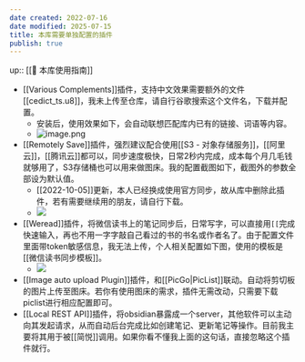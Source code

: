 ```yaml
---
date created: 2022-07-16
date modified: 2025-07-15
title: 本库需要单独配置的插件
publish: true
---
```


up:: [[🧰 本库使用指南]]

- [[Various Complements]]插件，支持中文效果需要额外的文件[[cedict_ts.u8]]，我未上传至仓库，请自行谷歌搜索这个文件名，下载并配置。
	- 安装后，使用效果如下，会自动联想匹配库内已有的链接、词语等内容。
	- ![image.png](https://pub-pic.oldwinter.top/2025/07/b631aa416f0f685637786972d2173540.png)
- [[Remotely Save]]插件，强烈建议配合使用[[S3 - 对象存储服务]]，[[阿里云]]，[[腾讯云]]都可以，同步速度极快，日常2秒内完成，成本每个月几毛钱就够用了，S3存储桶也可以用来做图床。我的配置截图如下，截图外的参数全部设为默认值。
	- [[2022-10-05]]更新，本人已经换成使用官方同步，故从库中删除此插件，若有需要继续用的朋友，请自行下载。
	- ![](<https://img2.oldwinter.top/截屏2022-08-29 下午7.59.39.png>)
- [[Weread]]插件，将微信读书上的笔记同步后，日常写字，可以直接用`[[`完成快速输入，再也不用一字字敲自己看过的书的书名或作者名了。由于配置文件里面带token敏感信息，我无法上传，个人相关配置如下图，使用的模板是[[微信读书同步模板]]。
	- ![](<https://img2.oldwinter.top/截屏2022-08-29 下午7.57.01.png>)
- [[Image auto upload Plugin]]插件，和[[PicGo|PicList]]联动。自动将剪切板的图片上传至图床。若你有使用图床的需求，插件无需改动，只需要下载piclist进行相应配置即可。
- [[Local REST API]]插件，将obsidian暴露成一个server，其他软件可以主动向其发起请求，从而自动后台完成比如创建笔记、更新笔记等操作。目前我主要将其用于被[[简悦]]调用。如果你看不懂我上面的这句话，直接忽略这个插件就行。
